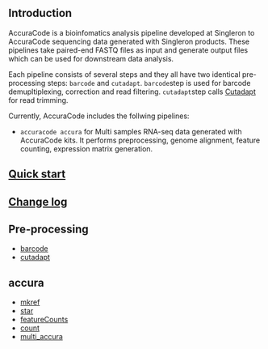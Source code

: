## Introduction
AccuraCode is a bioinfomatics analysis pipeline developed at Singleron to AccuraCode sequencing data generated with Singleron products. These pipelines take paired-end FASTQ files as input and generate output files which can be used for downstream data analysis.

Each pipeline consists of several steps and they all have two identical pre-processing steps: `barcode` and `cutadapt`. `barcode`step is used for barcode demupltiplexing, correction and read filtering. `cutadapt`step calls [Cutadapt](https://cutadapt.readthedocs.io/en/stable/) for read trimming.

Currently, AccuraCode includes the follwing pipelines:

- `accuracode accura` for Multi samples RNA-seq data generated with AccuraCode kits. It performs preprocessing, genome alignment, feature counting, expression matrix generation.



## [Quick start](quick_start.md)

## [Change log](CHANGELOG.md)

## Pre-processing

- [barcode](tools/barcode.md)
- [cutadapt](tools/cutadapt.md)

## accura
- [mkref](accura/mkref.md)
- [star](accura/star.md)
- [featureCounts](tools/featureCounts.md)
- [count](tools/count.md)
- [multi_accura](accura/multi_accura.md)

